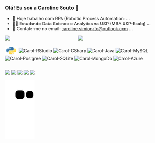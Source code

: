 ### Olá! Eu sou a Caroline Souto 👋

- 🤖 Hoje trabalho com RPA (Robotic Process Automation) ...
- 👩‍🔬 Estudando Data Science e Analytics na USP (MBA USP-Esalq) ...
- 📧 Contate-me no email: caroline.simionato@outlook.com ...

<div align="center">
<img align="left"  width="47%"  src="https://github-readme-stats.vercel.app/api?username=carolinesouto&show_icons=true&theme=radical" />

<img align="left" width="47%" src="https://github-readme-stats.vercel.app/api/top-langs/?username=carolinesouto&layout=compact&theme=radical" /> 

</div>

<div style="display: inline_block"><br><br>
  <img align="center" alt="Carol-Python" height="30" width="40" src="https://raw.githubusercontent.com/devicons/devicon/master/icons/python/python-original.svg">
  <img align="center" alt="Carol-RStudio" height="30" width="40" src="https://cdn.jsdelivr.net/gh/devicons/devicon/icons/rstudio/rstudio-original.svg">
  <img align="center" alt="Carol-CSharp" height="30" width="40" src="https://cdn.jsdelivr.net/gh/devicons/devicon/icons/csharp/csharp-original.svg">
  <img align="center" alt="Carol-Java" height="30" width="40" src="https://cdn.jsdelivr.net/gh/devicons/devicon/icons/java/java-original.svg">
  <img align="center" alt="Carol-MySQL" height="30" width="40" src="https://cdn.jsdelivr.net/gh/devicons/devicon/icons/mysql/mysql-original.svg">
  <img align="center" alt="Carol-Postgree" height="30" width="40" src="https://cdn.jsdelivr.net/gh/devicons/devicon/icons/postgresql/postgresql-original.svg">
  <img align="center" alt="Carol-SQLite" height="30" width="40" src="https://cdn.jsdelivr.net/gh/devicons/devicon/icons/sqlite/sqlite-original.svg">
  <img align="center" alt="Carol-MongoDb" height="30" width="40" src="https://cdn.jsdelivr.net/gh/devicons/devicon/icons/mongodb/mongodb-original-wordmark.svg"> 
  <img align="center" alt="Carol-Azure" height="30" width="40" src="https://cdn.jsdelivr.net/gh/devicons/devicon/icons/azure/azure-original.svg"> 
   
  </div>
 
 ##
 
<div> 
  <a href= "mailto:carolestudante2014@gmail.com" target="_blank"><img src="https://img.shields.io/badge/Gmail-D14836?style=for-the-badge&logo=gmail&logoColor=white" target="_blank"></a>
  <a href="https://www.instagram.com/souto__carol" target="_blank"><img src="https://img.shields.io/badge/-Instagram-%23E4405F?style=for-the-badge&logo=instagram&logoColor=white" target="_blank"></a>
  <a href="wa.link/k4er0k" target="_blank"><img src="https://img.shields.io/badge/WhatsApp-25D366?style=for-the-badge&logo=whatsapp&logoColor=white" target="_blank"></a> 
   <a href = "mailto:caroline.simionato@outlook.com"><img src="https://img.shields.io/badge/Microsoft_Outlook-0078D4?style=for-the-badge&logo=microsoft-outlook&logoColor=white" target="_blank"></a>
  <a href="https://www.linkedin.com/in/caroline-souto-54b306172" target="_blank"><img src="https://img.shields.io/badge/-LinkedIn-%230077B5?style=for-the-badge&logo=linkedin&logoColor=white" target="_blank"></a>  
 
  ![Snake animation](https://github.com/rafaballerini/rafaballerini/blob/output/github-contribution-grid-snake.svg)
 
</div>

